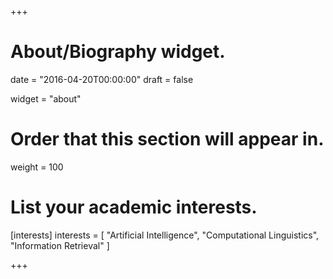 +++
# About/Biography widget.

date = "2016-04-20T00:00:00"
draft = false

widget = "about"

# Order that this section will appear in.
weight = 100

# List your academic interests.
[interests]
  interests = [
    "Artificial Intelligence",
    "Computational Linguistics",
    "Information Retrieval"
  ]


+++
